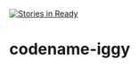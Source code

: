 [![Stories in Ready](https://badge.waffle.io/undefined-NaN/codename-iggy.png?label=ready&title=Ready)](https://waffle.io/undefined-NaN/codename-iggy)
# codename-iggy
